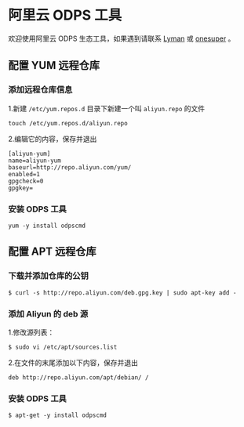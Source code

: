 # 阿里云 ODPS 工具

欢迎使用阿里云 ODPS 生态工具，如果遇到请联系 [Lyman](mailto:lymanrb@gmail.com) 或 [onesuper](mailto:onesuperclark@gmail.com) 。


## 配置 YUM 远程仓库

### 添加远程仓库信息

1.新建 `/etc/yum.repos.d` 目录下新建一个叫 `aliyun.repo` 的文件

```
touch /etc/yum.repos.d/aliyun.repo
```

2.编辑它的内容，保存并退出

```
[aliyun-yum]
name=aliyun-yum
baseurl=http://repo.aliyun.com/yum/
enabled=1
gpgcheck=0
gpgkey=
```

### 安装 ODPS 工具


```
yum -y install odpscmd
```


## 配置 APT 远程仓库


### 下载并添加仓库的公钥

```
$ curl -s http://repo.aliyun.com/deb.gpg.key | sudo apt-key add -
```


### 添加 Aliyun 的 deb 源


1.修改源列表：

```
$ sudo vi /etc/apt/sources.list
```


2.在文件的末尾添加以下内容，保存并退出

```
deb http://repo.aliyun.com/apt/debian/ /
```

### 安装 ODPS 工具


```
$ apt-get -y install odpscmd
```
